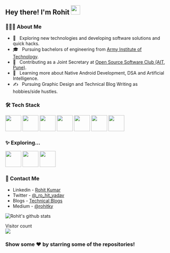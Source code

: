 <h2> Hey there! I'm Rohit <img src="https://github.com/piyushP7pravin/piyushP7pravin/blob/master/Hi.gif" width="29px"></h2>

<h3> 👨🏻‍💻 About Me </h3>

- 🤔 &nbsp; Exploring new technologies and developing software solutions and quick hacks.
- 🎓 &nbsp; Pursuing bachelors of engineering from <a href="https://www.aitpune.com/">Army Institute of Technology</a>.
- 💼 &nbsp; Contributing as a Joint Secretary at <a href="https://www.aitoss.club">Open Source Software Club (AIT, Pune)</a>.
- 🌱 &nbsp; Learning more about Native Android Development, DSA and Artificial Intelligence.
- ✍️ &nbsp; Pursuing Graphic Design and Technical Blog Writing as hobbies/side hustles.

<h3>🛠 Tech Stack</h3>

<code><a href="https://developer.android.com/" target="_blank"><img height="50" src="https://www.vectorlogo.zone/logos/android/android-ar21.svg"></a></code>
<code><a href="https://kotlinlang.org/" target="_blank"><img height="50" src="https://www.vectorlogo.zone/logos/kotlinlang/kotlinlang-ar21.svg"></a></code>
<code><a href="https://developer.mozilla.org/en-US/docs/Web/JavaScript" target="_blank"><img height="50" src="https://www.vectorlogo.zone/logos/javascript/javascript-ar21.svg"></a></code>
<code><a href="https://flask.palletsprojects.com/en/2.0.x/" target="_blank"><img height="50" src="https://www.vectorlogo.zone/logos/pocoo_flask/pocoo_flask-ar21.svg"></a></code>
<code><a href="https://firebase.google.com/" target="_blank"><img height="50" src="https://www.vectorlogo.zone/logos/firebase/firebase-ar21.svg"></a></code>
<code><a href="https://git-scm.com/" target="_blank"><img height="50" src="https://www.vectorlogo.zone/logos/github/github-ar21.svg"></a></code>
<code><a href="https://nodejs.org/en/" target="_blank"><img height="50" src="https://www.vectorlogo.zone/logos/nodejs/nodejs-ar21.svg"></a></code>

<h3>✨ Exploring...</h3>

<code><a href="https://reactjs.org/" target="_blank"><img height="50" src="https://www.vectorlogo.zone/logos/reactjs/reactjs-ar21.svg"></a></code>
<code><a href="https://cloud.google.com/" target="_blank"><img height="50" src="https://www.vectorlogo.zone/logos/google_cloud/google_cloud-ar21.svg"></a></code>
<code><a href="https://aws.amazon.com/" target="_blank"><img height="50" src="https://www.vectorlogo.zone/logos/amazon_aws/amazon_aws-ar21.svg"></a></code>

<h3>💬 Contact Me</h3>

- Linkedin - <a href="https://www.linkedin.com/in/rohitkumar-yadav/">Rohit Kumar</a>
- Twitter - <a href="https://twitter.com/_ro_hit_yadav">@_ro_hit_yadav</a>
- Blogs - <a href="http://rohitkumary.blogspot.com/"> Technical Blogs<a/>
- Medium - <a href="https://medium.com/@rohitky"> @rohitky<a/>

![Rohit's github stats](https://github-readme-stats.vercel.app/api?username=The-Fuse&show_icons=true&hide_border=true)




<p> 
  Visitor count<br>
  <img src="https://profile-counter.glitch.me/The-Fuse/count.svg" />
</p>

<div>

### Show some ❤️ by starring some of the repositories!

</div>

<!--
**The-Fuse/The-Fuse** is a ✨ _special_ ✨ repository because its `README.md` (this file) appears on your GitHub profile.

Here are some ideas to get you started:

- 🔭 I’m currently working on ...
- 🌱 I’m currently learning ...
- 👯 I’m looking to collaborate on ...
- 🤔 I’m looking for help with ...
- 💬 Ask me about ...
- 📫 How to reach me: ...
- 😄 Pronouns: ...
- ⚡ Fun fact: ...
-->
